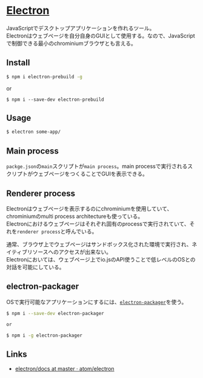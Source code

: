 # [Electron](http://electron.atom.io/)

JavaScriptでデスクトップアプリケーションを作れるツール。  
Electronはウェブページを自分自身のGUIとして使用する。なので、JavaScriptで制御できる最小のchrominiumブラウザとも言える。


## Install

```sh
$ npm i electron-prebuild -g
```

or 

```
$ npm i --save-dev electron-prebuild
```


## Usage

```sh
$ electron some-app/
```



## Main process

`packge.json`の`main`スクリプトが`main process`。main processで実行されるスクリプトがウェブページをつくることでGUIを表示できる。


## Renderer process

Electronはウェブページを表示するのにchrominiumを使用していて、chrominiumのmulti process architectureも使っている。  
Electronにおけるウェブページはそれぞれ固有のprocessで実行されていて、それを`renderer process`と呼んでいる。
  
通常、ブラウザ上でウェブページはサンドボックス化された環境で実行され、ネイティブリソースへのアクセスが出来ない。  
Electronにおいては、ウェブページ上でio.jsのAPI使うことで低レベルのOSとの対話を可能にしている。


## electron-packager

OSで実行可能なアプリケーションにするには、[`electron-packager`](https://github.com/maxogden/electron-packager)を使う。

```sh
$ npm i --save-dev electron-packager

or

$ npm i -g electron-packager
```



## Links

- [electron/docs at master · atom/electron](https://github.com/atom/electron/tree/master/docs)
